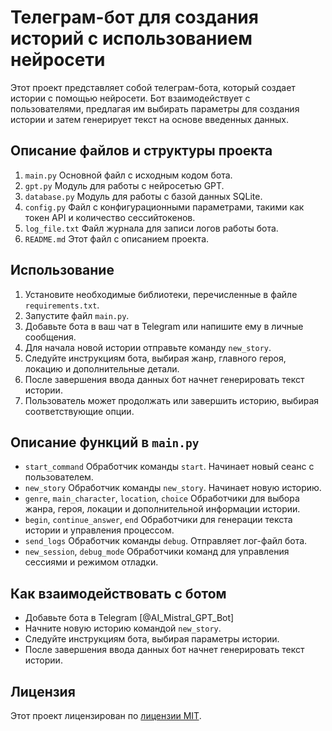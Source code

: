 # Телеграм-бот для создания историй с использованием нейросети

Этот проект представляет собой телеграм-бота, который создает истории с помощью нейросети. Бот взаимодействует с пользователями, предлагая им выбирать параметры для создания истории и затем генерирует текст на основе введенных данных.

## Описание файлов и структуры проекта

1. `main.py` Основной файл с исходным кодом бота.
2. `gpt.py` Модуль для работы с нейросетью GPT.
3. `database.py` Модуль для работы с базой данных SQLite.
4. `config.py` Файл с конфигурационными параметрами, такими как токен API и количество сессийтокенов.
5. `log_file.txt` Файл журнала для записи логов работы бота.
6. `README.md` Этот файл с описанием проекта.

## Использование

1. Установите необходимые библиотеки, перечисленные в файле `requirements.txt`.
2. Запустите файл `main.py`.
3. Добавьте бота в ваш чат в Telegram или напишите ему в личные сообщения.
4. Для начала новой истории отправьте команду `new_story`.
5. Следуйте инструкциям бота, выбирая жанр, главного героя, локацию и дополнительные детали.
6. После завершения ввода данных бот начнет генерировать текст истории.
7. Пользователь может продолжать или завершить историю, выбирая соответствующие опции.

## Описание функций в `main.py`

- `start_command` Обработчик команды `start`. Начинает новый сеанс с пользователем.
- `new_story` Обработчик команды `new_story`. Начинает новую историю.
- `genre`, `main_character`, `location`, `choice` Обработчики для выбора жанра, героя, локации и дополнительной информации истории.
- `begin`, `continue_answer`, `end` Обработчики для генерации текста истории и управления процессом.
- `send_logs` Обработчик команды `debug`. Отправляет лог-файл бота.
- `new_session`, `debug_mode` Обработчики команд для управления сессиями и режимом отладки.

## Как взаимодействовать с ботом

- Добавьте бота в Telegram [@AI_Mistral_GPT_Bot]
- Начните новую историю командой `new_story`.
- Следуйте инструкциям бота, выбирая параметры истории.
- После завершения ввода данных бот начнет генерировать текст истории.

## Лицензия

Этот проект лицензирован по [лицензии MIT](httpsgithub.comyourusernameyourprojectblobmainLICENSE).
